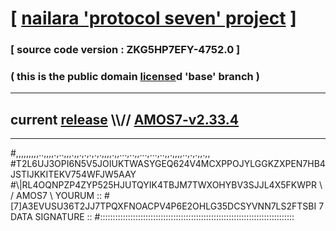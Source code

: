 
# [ [nailara 'protocol seven' project](http://nailara.network/) ]

### [ source code version : ZKG5HP7EFY-4752.0 ]

### ( this is the public domain [license](../license)d 'base' branch )
---
## current [release](https://github.com/nailara-technologies/protocol-7/releases) \\\\// [AMOS7-v2.33.4](https://github.com/nailara-technologies/protocol-7/releases/tag/AMOS7-v2.33.4)
---

#,,,,,,,,,..,,,,.,..,,,.,,.,.,.,.,.,,,,.,,...,..,,...,...,..,,.,,,,..,.,.,,.,,
#T2L6UJ3OPI6N5V5JOIUKTWASYGEQ624V4MCXPPOJYLGGKZXPEN7HB4JSTIJKKITEKV754WFJW5AAY
#\\\|RL4OQNPZP4ZYP525HJUTQYIK4TBJM7TWXOHYBV3SJJL4X5FKWPR \ / AMOS7 \ YOURUM ::
#\[7]A3EVUSU36T2JJ7TPQXFNOACPV4P6E2OHLG35DCSYVNN7LS2FTSBI 7  DATA SIGNATURE ::
#:::::::::::::::::::::::::::::::::::::::::::::::::::::::::::::::::::::::::::::
